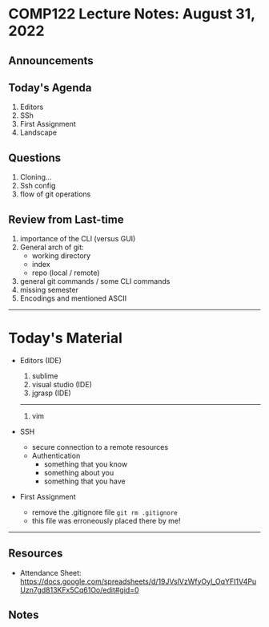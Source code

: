# COMP122 Lecture Notes: August 31, 2022

## Announcements

## Today's Agenda
   1. Editors
   1. SSh
   1. First Assignment
   1. Landscape

## Questions
   1. Cloning...
   1. Ssh config
   1. flow of git operations

## Review from Last-time
   1. importance of the CLI (versus GUI)
   1. General arch of git:
      - working directory
      - index
      - repo (local / remote)
   1. general git commands / some CLI commands
   1. missing semester
   1. Encodings and mentioned ASCII

---
# Today's Material
   * Editors (IDE)
     1. sublime
     1. visual studio (IDE)
     1. jgrasp (IDE)
     ---
     1. vim

   * SSH
      - secure connection to a remote resources
      - Authentication
        - something that you know
        - something about you
        - something that you have

   * First Assignment
     - remove the .gitignore file
       ``git rm .gitignore``
     - this file was erroneously placed there by me!



---
## Resources
  * Attendance Sheet: https://docs.google.com/spreadsheets/d/19JVslVzWfyOyl_OqYFI1V4PuUzn7gd813KFx5Cq61Oo/edit#gid=0
  
## Notes